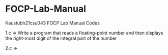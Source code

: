 # FOCP-Lab-Manual
Kaustubh21csu043 FOCP Lab Manual Codes

1.c => Write a program that reads a floating-point number and then displays the right-most digit of the integral part of the number

2.c => 

